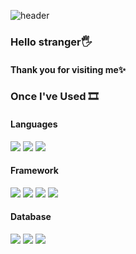 ![header](https://capsule-render.vercel.app/api?type=waving&color=0:26F0AF,100:E3EA3C&height=150&text=BreezeBM&fontSize=55&fontColor=FFFFFF&animation=fadeIn)
<div>
    <h3>Hello stranger🖐</h3>
    <h4>Thank you for visiting me✨</h4>
    <h3>Once I've Used 🎞</h3>
  <div>
    <h4>Languages</h4>
    <div>
      <img src="https://img.shields.io/badge/TypeScript-3178C6?style=flat-square&logo=TypeScript&logoColor=white" />
      <img src="https://img.shields.io/badge/JavaScript-F7DF1E?style=flat-square&logo=JavaScript&logoColor=white" />
      <img src="https://img.shields.io/badge/Python-3776AB?style=flat-square&logo=Python&logoColor=white" />
    </div>
  </div>

  <div>
    <h4>Framework</h4>
    <div>
      <img src="https://img.shields.io/badge/NodeJS-339933?style=flat-square&logo=Node.js&logoColor=white" />      
      <img src="https://img.shields.io/badge/NestJS-E0234E?style=flat-square&logo=NestJS&logoColor=white" />
      <img src="https://img.shields.io/badge/Express-000000?style=flat-square&logo=Express&logoColor=white" />
      <img src="https://img.shields.io/badge/FastAPI-009688?style=flat-square&logo=FastAPI&logoColor=white" />
    </div>
  </div>

  <div>
    <h4>Database</h4>
    <div>
      <img src="https://img.shields.io/badge/MySQL-4479A1?style=flat-square&logo=MySQL&logoColor=white" />      
      <img src="https://img.shields.io/badge/MongoDB-47A248?style=flat-square&logo=MongoDB&logoColor=white" />
      <img src="https://img.shields.io/badge/PostgreSQL-4169E1?style=flat-square&logo=PostgreSQL&logoColor=white" />
    </div>
  </div>
  
</div>
